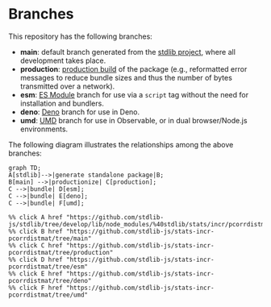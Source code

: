 <!--

@license Apache-2.0

Copyright (c) 2022 The Stdlib Authors.

Licensed under the Apache License, Version 2.0 (the "License");
you may not use this file except in compliance with the License.
You may obtain a copy of the License at

    http://www.apache.org/licenses/LICENSE-2.0

Unless required by applicable law or agreed to in writing, software
distributed under the License is distributed on an "AS IS" BASIS,
WITHOUT WARRANTIES OR CONDITIONS OF ANY KIND, either express or implied.
See the License for the specific language governing permissions and
limitations under the License.

-->

# Branches

This repository has the following branches:

-   **main**: default branch generated from the [stdlib project][stdlib-url], where all development takes place.
-   **production**: [production build][production-url] of the package (e.g., reformatted error messages to reduce bundle sizes and thus the number of bytes transmitted over a network).
-   **esm**: [ES Module][esm-url] branch for use via a `script` tag without the need for installation and bundlers.
-   **deno**: [Deno][deno-url] branch for use in Deno.
-   **umd**: [UMD][umd-url] branch for use in Observable, or in dual browser/Node.js environments.

The following diagram illustrates the relationships among the above branches:

```mermaid
graph TD;
A[stdlib]-->|generate standalone package|B;
B[main] -->|productionize| C[production];
C -->|bundle| D[esm];
C -->|bundle| E[deno];
C -->|bundle| F[umd];

%% click A href "https://github.com/stdlib-js/stdlib/tree/develop/lib/node_modules/%40stdlib/stats/incr/pcorrdistmat"
%% click B href "https://github.com/stdlib-js/stats-incr-pcorrdistmat/tree/main"
%% click C href "https://github.com/stdlib-js/stats-incr-pcorrdistmat/tree/production"
%% click D href "https://github.com/stdlib-js/stats-incr-pcorrdistmat/tree/esm"
%% click E href "https://github.com/stdlib-js/stats-incr-pcorrdistmat/tree/deno"
%% click F href "https://github.com/stdlib-js/stats-incr-pcorrdistmat/tree/umd"
```

[stdlib-url]: https://github.com/stdlib-js/stdlib/tree/develop/lib/node_modules/%40stdlib/stats/incr/pcorrdistmat
[production-url]: https://github.com/stdlib-js/stats-incr-pcorrdistmat/tree/production
[deno-url]: https://github.com/stdlib-js/stats-incr-pcorrdistmat/tree/deno
[umd-url]: https://github.com/stdlib-js/stats-incr-pcorrdistmat/tree/umd
[esm-url]: https://github.com/stdlib-js/stats-incr-pcorrdistmat/tree/esm